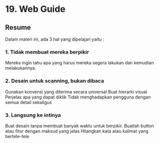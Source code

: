 # 19. Web Guide

## Resume
Dalam materi ini, ada 3 hal yang dipelajari yaitu :

### 1. Tidak membuat mereka berpikir
Mereka ingin tahu apa yang harus mereka segera lakukan dan kemudian melakukannya.

### 2. Desain untuk scanning, bukan dibaca
Gunakan konvensi yang diterima secara universal
Buat hierarki visual
Perjelas apa yang dapat diklik
Tidak menghadapkan pengguna dengan semua detail sekaligus

### 3. Langsung ke intinya
Buat desain tanpa membuat banyak waktu untuk berpikir. 
Buatlah button atau fitur dengan maksud yang jelas
Hilangkan kata atau kalimat yang bertele-tele

